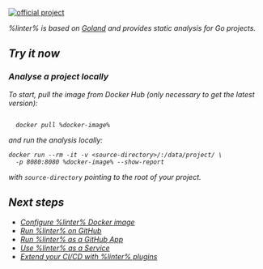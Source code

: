 [//]: # (title: Qodana Go)

[![official project](https://jb.gg/badges/official-flat-square.svg)](https://confluence.jetbrains.com/display/ALL/JetBrains+on+GitHub)

<note>
<p>
<include src="lib_qd.xml" include-id="eap-warning">
<var name="product" value="Qodana Go"/>
</include>
</p>
</note>

<var name="linter" value="Qodana Go"/>

%linter% is based on [Goland](https://www.jetbrains.com/go/) and provides static analysis for Go projects.

## Try it now

### Analyse a project locally

To start, pull the image from Docker Hub (only necessary to get the latest version):

<var name="docker-image" value="jetbrains/qodana-go"/>

<code style="block" lang="shell">
  docker pull %docker-image%
</code>

and run the analysis locally:

```shell
docker run --rm -it -v <source-directory>/:/data/project/ \ 
  -p 8080:8080 %docker-image% --show-report
```

with `source-directory` pointing to the root of your project.

<p>
<include src="lib_qd.xml" include-id="show-report-command-explanation"/>
</p>

## Next steps

- <a href="qodana-intellij-docker-readme.md">Configure %linter% Docker image</a>
- <a href="qodana-intellij-github-action.md">Run %linter% on GitHub</a>
- <a href="qodana-intellij-github-application.md">Run %linter% as a GitHub App</a>
- <a href="service.md">Use %linter% as a Service</a>
- <a href="ci.md">Extend your CI/CD with %linter% plugins</a>
